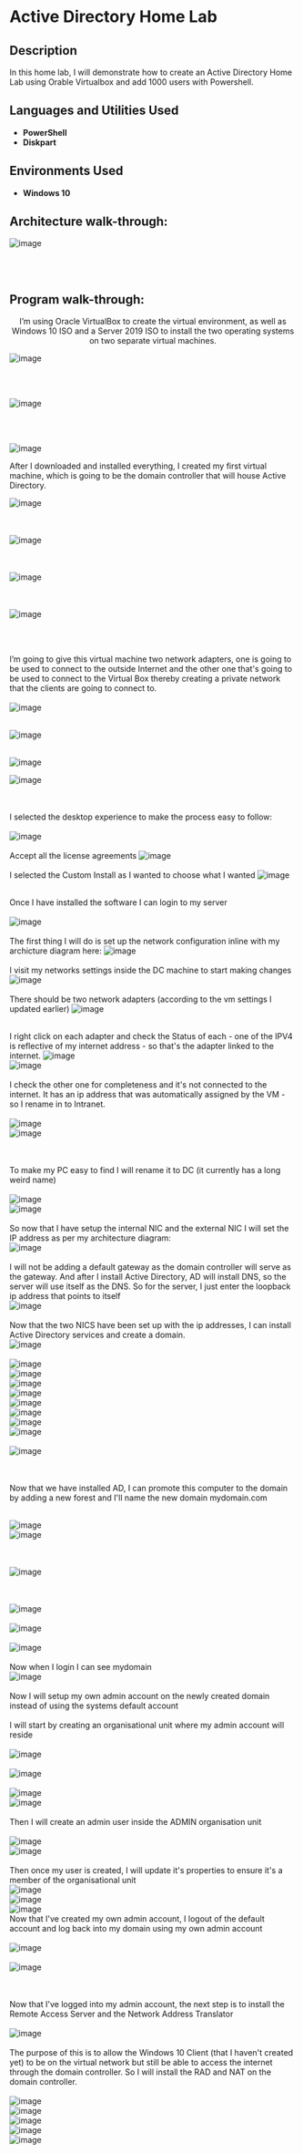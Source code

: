  <h1>Active Directory Home Lab</h1>

<h2>Description</h2>
In this home lab, I will demonstrate how to create an Active Directory Home Lab using Orable Virtualbox and add 1000 users with Powershell.
<br />


<h2>Languages and Utilities Used</h2>

- <b>PowerShell</b> 
- <b>Diskpart</b>

<h2>Environments Used </h2>

- <b>Windows 10</b> 

<h2>Architecture walk-through:</h2>

<p align="center">

 
![image](https://github.com/nobudlamini/ActiveDirectoryLab/assets/150668386/e5dc0805-82b4-4b61-afce-0c53ad401f24)

<br />
<br />


<h2>Program walk-through:</h2>

<p align="center">
I’m using Oracle VirtualBox to create the virtual environment, as well as Windows 10 ISO and a Server 2019 ISO to install the two operating systems on two separate virtual machines. <br/>
 
![image](https://github.com/nobudlamini/ActiveDirectoryLab/assets/150668386/92ed38c0-8199-4928-abe8-9f9e83de9750)

</br></br>

![image](https://github.com/nobudlamini/ActiveDirectoryLab/assets/150668386/39ee9777-5ae5-4476-955c-775f6bbb6778)

</br></br>

![image](https://github.com/nobudlamini/ActiveDirectoryLab/assets/150668386/e934585a-2aca-4c82-b533-1422d81d3c92)

After I downloaded and installed everything, I created my first virtual machine, which is going to be the domain controller that will house Active Directory. 

![image](https://github.com/nobudlamini/ActiveDirectoryLab/assets/150668386/aaf97988-7cf1-40d9-a42f-b6a91fa8312c)

</br></br>
![image](https://github.com/nobudlamini/ActiveDirectoryLab/assets/150668386/67c564bb-3abd-422b-9865-18826cc19762)

</br></br>
![image](https://github.com/nobudlamini/ActiveDirectoryLab/assets/150668386/b5294bf6-fbbe-412e-9303-463c79d5f29a)

</br></br>
![image](https://github.com/nobudlamini/ActiveDirectoryLab/assets/150668386/86d8cfd2-9f47-4c78-a281-8f3e06c12614)

<br />
<br />

I’m going to give this virtual machine two network adapters, one is going to be used to connect to the outside Internet and the other one that's going to be used to connect to the Virtual Box thereby creating a private network that the clients are going to connect to. 
</br></br>
![image](https://github.com/nobudlamini/ActiveDirectoryLab/assets/150668386/b8a3eeb0-11a3-4475-8cec-43adafef9a84)
</br></br>

![image](https://github.com/nobudlamini/ActiveDirectoryLab/assets/150668386/618cd873-1cdf-42f5-8940-1a22676cabac)
</br></br>

![image](https://github.com/nobudlamini/ActiveDirectoryLab/assets/150668386/6d15089a-2af7-44de-aeb1-666bba1de573)
</br>

![image](https://github.com/nobudlamini/ActiveDirectoryLab/assets/150668386/afcf1b96-7bbe-4ad4-ab59-ffa332547b01)

</br></br>
I selected the desktop experience to make the process easy to follow:
</br></br>
![image](https://github.com/nobudlamini/ActiveDirectoryLab/assets/150668386/7f1ea876-4b9b-428b-bea3-c2f6a277d011)
</br></br>
Accept all the license agreements
![image](https://github.com/nobudlamini/ActiveDirectoryLab/assets/150668386/e73d7f2d-6100-4d78-9439-1b7531b84397)
</br></br>
I selected the Custom Install as I wanted to choose what I wanted
![image](https://github.com/nobudlamini/ActiveDirectoryLab/assets/150668386/7cfb6488-590d-463d-b482-0b5e27f7c141)
</br></br>

Once I have installed the software I can login to my server
</br></br>
![image](https://github.com/nobudlamini/ActiveDirectoryLab/assets/150668386/ba5273cf-d9c2-4c3b-8312-59508e6c96c0)
</br></br>
The first thing I will do is set up the network configuration inline with my archicture diagram here:
![image](https://github.com/nobudlamini/ActiveDirectoryLab/assets/150668386/feb59ff3-10c3-470c-a34e-ff45c4dc9791)
</br></br>
I visit my networks settings inside the DC machine to start making changes
![image](https://github.com/nobudlamini/ActiveDirectoryLab/assets/150668386/996de5f5-ad9d-4f23-84a6-019819f51af9)
</br></br>
There should be two network adapters (according to the vm settings I updated earlier)
![image](https://github.com/nobudlamini/ActiveDirectoryLab/assets/150668386/692d0326-c2ea-4417-a2f9-f9c6948ec940)
</br></br>

I right click on each adapter and check the Status of each - one of the IPV4 is reflective of my internet address - so that's the adapter linked to the internet.
![image](https://github.com/nobudlamini/ActiveDirectoryLab/assets/150668386/8e715361-18ac-423d-a825-323c78a067d1)
</br>
![image](https://github.com/nobudlamini/ActiveDirectoryLab/assets/150668386/6fbe7880-6ed8-4a2a-b35f-4af31349561b)
</br></br>
I check the other one for completeness and it's not connected to the internet. It has an ip address that was automatically assigned by the VM - so I rename in to Intranet.
</br></br>
![image](https://github.com/nobudlamini/ActiveDirectoryLab/assets/150668386/0e8109a5-a902-49a6-aeb2-3ed39e75f0d0)
</br>
![image](https://github.com/nobudlamini/ActiveDirectoryLab/assets/150668386/0f4a1e78-6b50-4ee5-a27e-944d3c1a1abf)

</br></br>
To make my PC easy to find I will rename it to DC (it currently has a long weird name)
</br></br>
![image](https://github.com/nobudlamini/ActiveDirectoryLab/assets/150668386/06cf14e0-b2d5-4a29-914b-0af5a55064f7)
</br>
![image](https://github.com/nobudlamini/ActiveDirectoryLab/assets/150668386/0fb9df7f-2175-44cd-9f8d-d8be153f6400)
</br></br>
So  now that I have setup the internal NIC and the external NIC I will set the IP address as per my architecture diagram:
</br>
![image](https://github.com/nobudlamini/ActiveDirectoryLab/assets/150668386/f69f2ebd-1f83-4270-b614-47ff0671fec1)
</br></br>
I will not be adding a default gateway as the domain controller will serve as the gateway. And after I install Active Directory, AD will install DNS, so the server will use itself as the DNS. So for the server, I just enter the loopback ip address that points to itself
</br>
![image](https://github.com/nobudlamini/ActiveDirectoryLab/assets/150668386/02fd82e8-92d2-4f17-a38e-638a349da70b)
</br></br>
Now that the two NICS have been set up with the ip addresses, I can install Active Directory services and create a domain.
</br>
![image](https://github.com/nobudlamini/ActiveDirectoryLab/assets/150668386/59b07348-9f43-41e8-ada5-96af78233ea1)
</br></br>
![image](https://github.com/nobudlamini/ActiveDirectoryLab/assets/150668386/ee3e5b5c-b9ab-49f9-afd9-f4e9366cd90b)
</br>
![image](https://github.com/nobudlamini/ActiveDirectoryLab/assets/150668386/92890e5f-96a9-4af1-9b7f-157ae538c046)
</br>
![image](https://github.com/nobudlamini/ActiveDirectoryLab/assets/150668386/b88ab55f-7a04-42c0-af2e-6221cd67bc56)
</br>
![image](https://github.com/nobudlamini/ActiveDirectoryLab/assets/150668386/5c4ce57f-10aa-45ca-bc35-6db0f9bec106)
</br>
![image](https://github.com/nobudlamini/ActiveDirectoryLab/assets/150668386/defb4f46-55ba-40b3-aceb-965304562c26)
</br>
![image](https://github.com/nobudlamini/ActiveDirectoryLab/assets/150668386/4b0aff93-83ca-44af-b26e-513977f7ab99)
</br>
![image](https://github.com/nobudlamini/ActiveDirectoryLab/assets/150668386/32fe64f6-e57c-40c8-aedf-a2e683842a9f)
</br>
![image](https://github.com/nobudlamini/ActiveDirectoryLab/assets/150668386/533d621c-d21c-4a5e-b51c-ca873dfc8afa)
</br></br>
![image](https://github.com/nobudlamini/ActiveDirectoryLab/assets/150668386/1cb0e581-9853-4f44-a972-d556cec8c78c)

</br></br>
Now that we have installed AD, I can promote this computer to the domain by adding a new forest and I'll name the new domain mydomain.com
</br></br>

![image](https://github.com/nobudlamini/ActiveDirectoryLab/assets/150668386/a826daae-cd4d-478d-9aaa-23ea0c22b774)
</br>
![image](https://github.com/nobudlamini/ActiveDirectoryLab/assets/150668386/8af858f7-2414-4c01-a264-27b5906d5fa2)

</br></br>
![image](https://github.com/nobudlamini/ActiveDirectoryLab/assets/150668386/1a5da1a7-2ad8-48e1-8c46-8e6772328134)

</br></br>
![image](https://github.com/nobudlamini/ActiveDirectoryLab/assets/150668386/fb7d412d-80ca-4daf-8dea-6c22b0c1d687)
</br></br>
![image](https://github.com/nobudlamini/ActiveDirectoryLab/assets/150668386/5156c15f-fd96-455e-bab9-567f7f2ddfae)
</br></br>
![image](https://github.com/nobudlamini/ActiveDirectoryLab/assets/150668386/ae1cb47e-a503-4b21-b364-565671fae204)
</br></br>
Now when I login I can see mydomain
</br>
![image](https://github.com/nobudlamini/ActiveDirectoryLab/assets/150668386/9eccb936-adb9-431a-8617-2ec5d38af38e)
</br></br>
Now I will  setup my own admin account on the newly created domain instead of using the systems default account
</br></br>
I will  start by creating an organisational unit where my admin account will reside
</br></br>
![image](https://github.com/nobudlamini/ActiveDirectoryLab/assets/150668386/028c6394-73c2-434e-a92c-e249a8199850)
</br></br>
![image](https://github.com/nobudlamini/ActiveDirectoryLab/assets/150668386/367cb104-64c8-4b02-a5cb-5942bf71568c)
</br></br>
![image](https://github.com/nobudlamini/ActiveDirectoryLab/assets/150668386/69535ed8-f816-4b2e-893b-8b456e5b13bb)
</br>
![image](https://github.com/nobudlamini/ActiveDirectoryLab/assets/150668386/724ddad5-a355-4a37-9238-ba0eebdde3d5)
</br></br>
Then I will create  an admin user inside the ADMIN organisation  unit
</br></br>
![image](https://github.com/nobudlamini/ActiveDirectoryLab/assets/150668386/7c4be1fc-1503-4c79-b5b2-809fdd977903)
</br>
![image](https://github.com/nobudlamini/ActiveDirectoryLab/assets/150668386/6abb970e-0ee7-49aa-a9d8-9a5c6de0cce5)
</br></br>
Then once my user is created, I will update it's properties to ensure it's a member of the organisational unit
</br>
![image](https://github.com/nobudlamini/ActiveDirectoryLab/assets/150668386/36b26828-3a9a-4229-a5e9-c55f6d9aebf6)
</br>
![image](https://github.com/nobudlamini/ActiveDirectoryLab/assets/150668386/0feac841-be82-4ea7-8a55-202a3f63e452)
</br>
![image](https://github.com/nobudlamini/ActiveDirectoryLab/assets/150668386/2f2ed718-4679-45b5-963f-e539b0d9f7e7)
</br>
Now that I've created my own admin account, I logout of the default account and log back into my  domain using my own admin account
</br></br>
![image](https://github.com/nobudlamini/ActiveDirectoryLab/assets/150668386/1c544930-140c-4e7e-887e-32988e066b90)
</br></br>
![image](https://github.com/nobudlamini/ActiveDirectoryLab/assets/150668386/f032b7f1-1f1c-4558-a053-7ff9f6a1ee11)

</br></br>
Now that I've logged into my admin account, the next step is to install the Remote Access Server and the Network Address Translator
</br></br>
![image](https://github.com/nobudlamini/ActiveDirectoryLab/assets/150668386/9849edc6-bbe4-4c85-9025-ec1761e4951d)
</br></br>
The purpose of this is to allow the Windows 10 Client (that I haven't created yet) to be on the virtual network but still be able to access the internet  through the domain controller. So I will install the RAD and NAT on the domain controller.
</br></br>
![image](https://github.com/nobudlamini/ActiveDirectoryLab/assets/150668386/fd4796a3-9f19-4a4d-9928-a8f88777bd93)
</br>
![image](https://github.com/nobudlamini/ActiveDirectoryLab/assets/150668386/c4b942bb-0b7a-4566-8af0-59f38b3dd970)
</br>
![image](https://github.com/nobudlamini/ActiveDirectoryLab/assets/150668386/dc0be657-ea82-413f-b640-a6f429d3d402)
</br>
![image](https://github.com/nobudlamini/ActiveDirectoryLab/assets/150668386/021f16f4-99c9-4759-a156-06b3e2d00972)
</br>
![image](https://github.com/nobudlamini/ActiveDirectoryLab/assets/150668386/38ace432-0492-4117-9055-bc3cd0b216a9)
</br>





